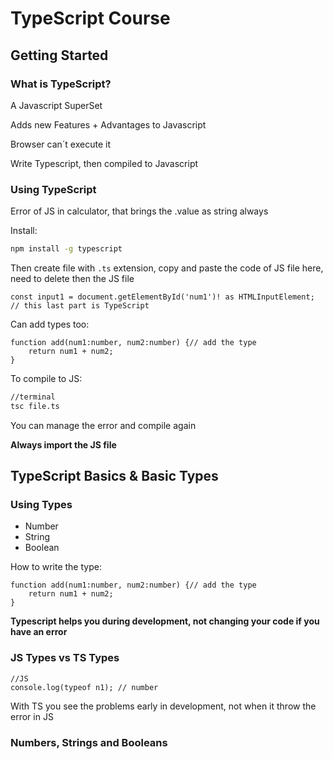
# TypeScript Course

## Getting Started

### What is TypeScript?

A Javascript SuperSet

Adds new Features + Advantages to Javascript

Browser can´t execute it

Write Typescript, then compiled to Javascript

### Using TypeScript

Error of JS in calculator, that brings the .value as string always

Install:
````bash
npm install -g typescript
````

Then create file with `.ts` extension, copy and paste the code of JS file here, need to delete then the JS file

````TS
const input1 = document.getElementById('num1')! as HTMLInputElement; // this last part is TypeScript
````
Can add types too:
````TS
function add(num1:number, num2:number) {// add the type
	return num1 + num2;
}
````

To compile to JS:

````bash
//terminal
tsc file.ts
````
You can manage the error and compile again

**Always import the JS file**

## TypeScript Basics & Basic Types

### Using Types

 - Number 
 - String
 - Boolean 

How to write the type:
````TS
function add(num1:number, num2:number) {// add the type
	return num1 + num2;
}
````
**Typescript helps you during development, not changing your code if you have an error**

### JS Types vs TS Types

````
//JS
console.log(typeof n1); // number
````

With TS you see the problems early in development, not when it throw the error in JS

### Numbers, Strings and Booleans


<!--stackedit_data:
eyJoaXN0b3J5IjpbLTQyNTMyODY1MiwtMTAwMTI3NTYxNCwtMj
IzMDAxNTQ3LC0yMDM1NDI5MzM3LC0xNDMxNjI2MjI0LDE1NTMx
MDQ3NjUsMTUyNzc1NDUyOSwxODEyNDMxMTYwLC0xODcxNjc4Nj
I1LDE2NjMzNzAwMzQsLTE1NDQ5MzMxNzUsLTE1OTYzNTYzMDAs
MjA0MDI5NzYyMl19
-->